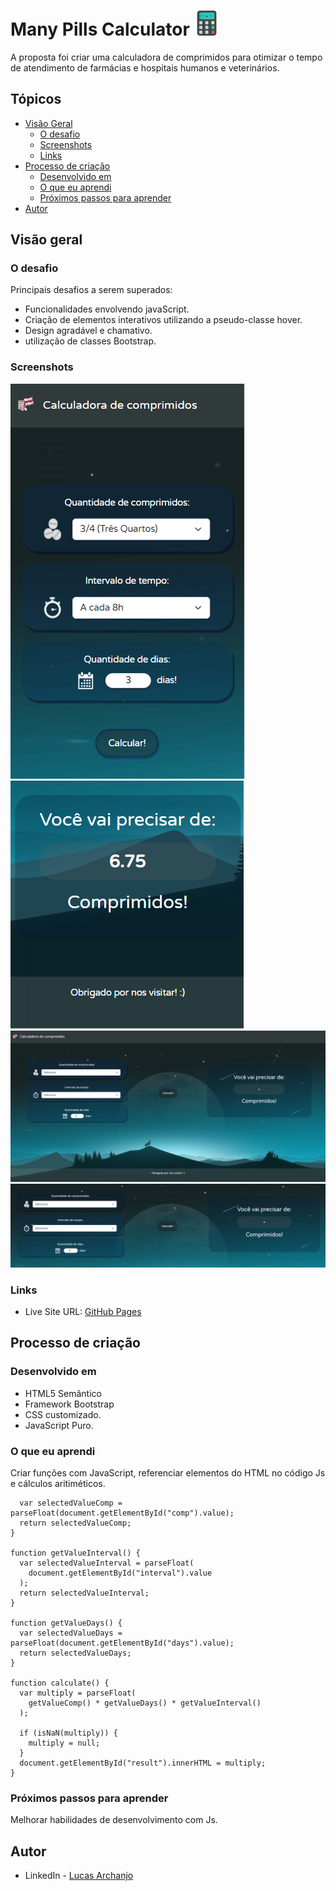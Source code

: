 # Many Pills Calculator <img src="https://github.com/Lucasarkh/many-pills-calculator/blob/main/favicon.png" style="width: 40px; height: 40px;">

A proposta foi criar uma calculadora de comprimidos para otimizar o tempo de atendimento de farmácias e hospitais humanos e veterinários.

## Tópicos

- [Visão Geral](#visão-Geral)
  - [O desafio](#o-desafio)
  - [Screenshots](#screenshots)
  - [Links](#links)
- [Processo de criação](#processo-de-criação)
  - [Desenvolvido em](#desenvolvido-em)
  - [O que eu aprendi](#o-que-eu-aprendi)
  - [Próximos passos para aprender](#próximos-passos-para-aprender)
- [Autor](#autor)

## Visão geral

### O desafio

Principais desafios a serem superados:

- Funcionalidades envolvendo javaScript.
- Criação de elementos interativos utilizando a pseudo-classe hover.
- Design agradável e chamativo.
- utilização de classes Bootstrap.

### Screenshots

![](https://github.com/Lucasarkh/many-pills-calculator/blob/main/screenshots/Screenshot01.PNG)
![](https://github.com/Lucasarkh/many-pills-calculator/blob/main/screenshots/Screenshot02.PNG)
![](https://github.com/Lucasarkh/many-pills-calculator/blob/main/screenshots/Screenshot03.PNG)
![](https://github.com/Lucasarkh/many-pills-calculator/blob/main/screenshots/Screenshot04.PNG)

### Links

- Live Site URL: [GitHub Pages](https://lucasarkh.github.io/many-pills-calculator/)

## Processo de criação

### Desenvolvido em

- HTML5 Semântico
- Framework Bootstrap
- CSS customizado.
- JavaScript Puro.

### O que eu aprendi

Criar funções com JavaScript, referenciar elementos do HTML no código Js e cálculos aritiméticos.

```function getValueComp() {
  var selectedValueComp = parseFloat(document.getElementById("comp").value);
  return selectedValueComp;
}

function getValueInterval() {
  var selectedValueInterval = parseFloat(
    document.getElementById("interval").value
  );
  return selectedValueInterval;
}

function getValueDays() {
  var selectedValueDays = parseFloat(document.getElementById("days").value);
  return selectedValueDays;
}

function calculate() {
  var multiply = parseFloat(
    getValueComp() * getValueDays() * getValueInterval()
  );

  if (isNaN(multiply)) {
    multiply = null;
  }
  document.getElementById("result").innerHTML = multiply;
}
```

### Próximos passos para aprender

Melhorar habilidades de desenvolvimento com Js.


## Autor

- LinkedIn - [Lucas Archanjo](https://www.linkedin.com/in/lucasarkh)
